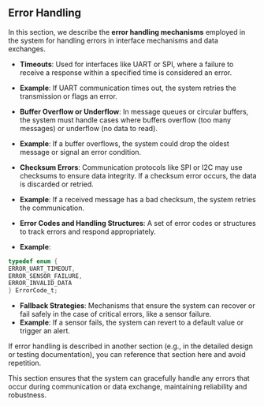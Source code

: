 ## Error Handling

In this section, we describe the **error handling mechanisms** employed in the system for handling errors in interface mechanisms and data exchanges.

- **Timeouts**: Used for interfaces like UART or SPI, where a failure to receive a response within a specified time is considered an error.
- **Example**: If UART communication times out, the system retries the transmission or flags an error.

- **Buffer Overflow or Underflow**: In message queues or circular buffers, the system must handle cases where buffers overflow (too many messages) or underflow (no data to read).
- **Example**: If a buffer overflows, the system could drop the oldest message or signal an error condition.

- **Checksum Errors**: Communication protocols like SPI or I2C may use checksums to ensure data integrity. If a checksum error occurs, the data is discarded or retried.
- **Example**: If a received message has a bad checksum, the system retries the communication.

- **Error Codes and Handling Structures**: A set of error codes or structures to track errors and respond appropriately.
- **Example**:
```c
typedef enum {
ERROR_UART_TIMEOUT,
ERROR_SENSOR_FAILURE,
ERROR_INVALID_DATA
} ErrorCode_t;
```

- **Fallback Strategies**: Mechanisms that ensure the system can recover or fail safely in the case of critical errors, like a sensor failure.
- **Example**: If a sensor fails, the system can revert to a default value or trigger an alert.

If error handling is described in another section (e.g., in the detailed design or testing documentation), you can reference that section here and avoid repetition.

This section ensures that the system can gracefully handle any errors that occur during communication or data exchange, maintaining reliability and robustness.
